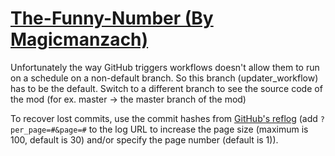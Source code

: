 # [The-Funny-Number (By Magicmanzach)](https://github.com/Magicmanzach/The-Funny-Number)

Unfortunately the way GitHub triggers workflows doesn't allow them to run on a schedule on a non-default branch. So this branch (updater_workflow) has to be the default. Switch to a different branch to see the source code of the mod (for ex. master -> the master branch of the mod)

To recover lost commits, use the commit hashes from [GitHub's reflog](https://api.github.com/repos/KtaneModules/The-Funny-Number-Magicmanzach/events) (add `?per_page=#&page=#` to the log URL to increase the page size (maximum is 100, default is 30) and/or specify the page number (default is 1)).
